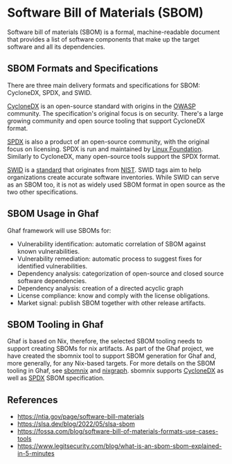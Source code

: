 <!--
    Copyright 2022-2023 TII (SSRC) and the Ghaf contributors
    SPDX-License-Identifier: CC-BY-SA-4.0
-->

# Software Bill of Materials (SBOM)

Software bill of materials (SBOM) is a formal, machine-readable document that provides a list of software components that make up the target software and all its dependencies.


## SBOM Formats and Specifications

There are three main delivery formats and specifications for SBOM: CycloneDX, SPDX, and SWID.

[CycloneDX](https://cyclonedx.org/specification/overview/) is an open-source standard with origins in the [OWASP](https://en.wikipedia.org/wiki/OWASP) community. The specification's original focus is on security. There's a large growing community and open source tooling that support CycloneDX format.

[SPDX](https://spdx.dev/specifications/) is also a product of an open-source community, with the original focus on licensing. SPDX is run and maintained by [Linux Foundation](https://en.wikipedia.org/wiki/Linux_Foundation). Similarly to CycloneDX, many open-source tools support the SPDX format. 

[SWID](https://nvd.nist.gov/products/swid) is a [standard](https://www.iso.org/standard/65666.html) that originates from [NIST](https://www.nist.gov/). SWID tags aim to help organizations create accurate software inventories. While SWID can serve as an SBOM too, it is not as widely used SBOM format in open source as the two other specifications.


## SBOM Usage in Ghaf

Ghaf framework will use SBOMs for:

- Vulnerability identification: automatic correlation of SBOM against known vulnerabilities.
- Vulnerability remediation: automatic process to suggest fixes for identified vulnerabilities.
- Dependency analysis: categorization of open-source and closed source software dependencies.
- Dependency analysis: creation of a directed acyclic graph
- License compliance: know and comply with the license obligations.
- Market signal: publish SBOM together with other release artifacts.


## SBOM Tooling in Ghaf

Ghaf is based on Nix, therefore, the selected SBOM tooling needs to support creating SBOMs for nix artifacts. As part of the Ghaf project, we have created the sbomnix tool to support SBOM generation for Ghaf and, more generally, for any Nix-based targets. For more details on the SBOM tooling in Ghaf, see [sbomnix](https://github.com/tiiuae/sbomnix#sbomnix) and [nixgraph](https://github.com/tiiuae/sbomnix/blob/main/doc/nixgraph.md#nixgraph). sbomnix supports [CycloneDX](https://cyclonedx.org/specification/overview/) as well as [SPDX](https://spdx.dev/specifications/) SBOM specification.


## References

- <https://ntia.gov/page/software-bill-materials>
- <https://slsa.dev/blog/2022/05/slsa-sbom>
- <https://fossa.com/blog/software-bill-of-materials-formats-use-cases-tools>
- <https://www.legitsecurity.com/blog/what-is-an-sbom-sbom-explained-in-5-minutes>